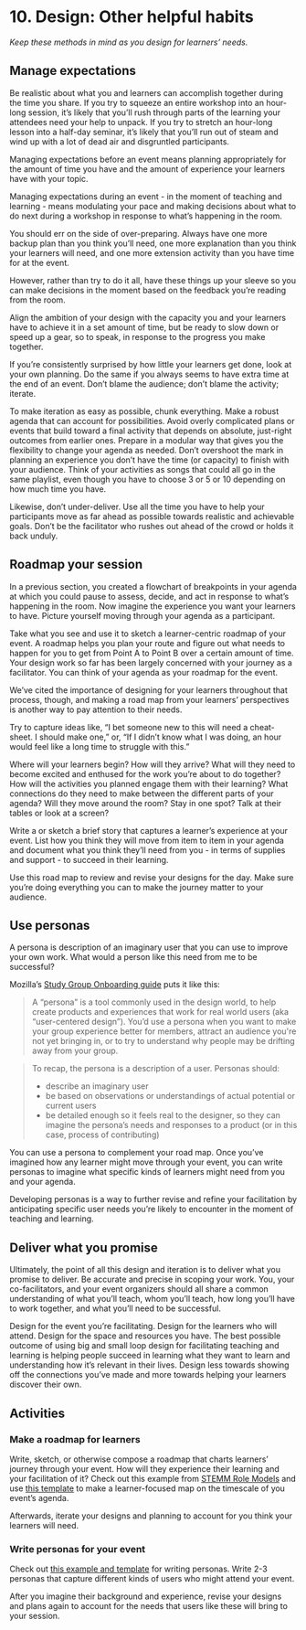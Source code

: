 # 10. Design: Other helpful habits

*Keep these methods in mind as you design for learners’ needs.*

## Manage expectations

Be realistic about what you and learners can accomplish together during the time you share. If you try to squeeze an entire workshop into an hour-long session, it’s likely that you’ll rush through parts of the learning your attendees need your help to unpack. If you try to stretch an hour-long lesson into a half-day seminar, it’s likely that you’ll run out of steam and wind up with a lot of dead air and disgruntled participants. 

Managing expectations before an event means planning appropriately for the amount of time you have and the amount of experience your learners have with your topic.

Managing expectations during an event - in the moment of teaching and learning - means modulating your pace and making decisions about what to do next during a workshop in response to what’s happening in the room.

You should err on the side of over-preparing. Always have one more backup plan than you think you’ll need, one more explanation than you think your learners will need, and one more extension activity than you have time for at the event.

However, rather than try to do it all, have these things up your sleeve so you can make decisions in the moment based on the feedback you’re reading from the room.

Align the ambition of your design with the capacity you and your learners have to achieve it in a set amount of time, but be ready to slow down or speed up a gear, so to speak, in response to the progress you make together. 

If you’re consistently surprised by how little your learners get done, look at your own planning. Do the same if you always seems to have extra time at the end of an event. Don’t blame the audience; don’t blame the activity; iterate.

To make iteration as easy as possible, chunk everything. Make a robust agenda that can account for possibilities. Avoid overly complicated plans or events that build toward a final activity that depends on absolute, just-right outcomes from earlier ones. 
Prepare in a modular way that gives you the flexibility to change your agenda as needed. Don’t overshoot the mark in planning an experience you don’t have the time (or capacity) to finish with your audience. Think of your activities as songs that could all go in the same playlist, even though you have to choose 3 or 5 or 10 depending on how much time you have. 

Likewise, don’t under-deliver. Use all the time you have to help your participants move as far ahead as possible towards realistic and achievable goals. Don’t be the facilitator who rushes out ahead of the crowd or holds it back unduly.

## Roadmap your session

In a previous section, you created a flowchart of breakpoints in your agenda at which you could pause to assess, decide, and act in response to what’s happening in the room.
Now imagine the experience you want your learners to have. Picture yourself moving through your agenda as a participant.

Take what you see and use it to sketch a learner-centric roadmap of your event. A roadmap helps you plan your route and figure out what needs to happen for you to get from Point A to Point B over a certain amount of time. Your design work so far has been largely concerned with your journey as a facilitator. You can think of your agenda as your roadmap for the event.

We’ve cited the importance of designing for your learners throughout that process, though, and making a road map from your learners’ perspectives is another way to pay attention to their needs.

Try to capture ideas like, “I bet someone new to this will need a cheat-sheet. I should make one,” or, “If I didn’t know what I was doing, an hour would feel like a long time to struggle with this.”

Where will your learners begin? How will they arrive? What will they need to become excited and enthused for the work you’re about to do together? How will the activities you planned engage them with their learning? What connections do they need to make between the different parts of your agenda? Will they move around the room? Stay in one spot? Talk at their tables or look at a screen?

Write a or sketch a brief story that captures a learner’s experience at your event. List how you think they will move from item to item in your agenda and document what you think they’ll need from you - in terms of supplies and support - to succeed in their learning.

Use this road map to review and revise your designs for the day. Make sure you’re doing everything you can to make the journey matter to your audience.

## Use personas

A persona is description of an imaginary user that you can use to improve your own work. What would a person like this need from me to be successful?

Mozilla’s [Study Group Onboarding guide](https://mozillascience.github.io/study-group-onboarding/6.3-personas.html) puts it like this:

> A “persona” is a tool commonly used in the design world, to help create products and experiences that work for real world users (aka “user-centered design”). You’d use a persona when you want to make your group experience better for members, attract an audience you're not yet bringing in, or to try to understand why people may be drifting away from your group.

> To recap, the persona is a description of a user. Personas should:
>- describe an imaginary user
>- be based on observations or understandings of actual potential or current users
>- be detailed enough so it feels real to the designer, so they can imagine the persona’s needs and responses to a product (or in this case, process of contributing)

You can use a persona to complement your road map. Once you’ve imagined how any learner might move through your event, you can write personas to imagine what specific kinds of learners might need from you and your agenda. 

Developing personas is a way to further revise and refine your facilitation by anticipating specific user needs you’re likely to encounter in the moment of teaching and learning.

## Deliver what you promise

Ultimately, the point of all this design and iteration is to deliver what you promise to deliver. Be accurate and precise in scoping your work. You, your co-facilitators, and your event organizers should all share a common understanding of what you’ll teach, whom you’ll teach, how long you’ll have to work together, and what you’ll need to be successful.

Design for the event you’re facilitating. Design for the learners who will attend. Design for the space and resources you have. The best possible outcome of using big and small loop design for facilitating teaching and learning is helping people succeed in learning what they want to learn and understanding how it’s relevant in their lives. Design less towards showing off the connections you’ve made and more towards helping your learners discover their own.

## Activities

### Make a roadmap for learners

Write, sketch, or otherwise compose a roadmap that charts learners’ journey through your event. How will they experience their learning and your facilitation of it? Check out this example from [STEMM Role Models](https://github.com/KirstieJane/STEMMRoleModels/issues/1) and use [this template](/activities/make-a-roadmap-for-learners.pdf) to make a learner-focused map on the timescale of you event’s agenda.

Afterwards, iterate your designs and planning to account for you think your learners will need.

### Write personas for your event

Check out [this example and template](/activities/write-personas-for-your-event) for writing personas. Write 2-3 personas that capture different kinds of users who might attend your event. 

After you imagine their background and experience, revise your designs and plans again to account for the needs that users like these will bring to your session.

